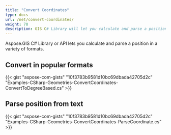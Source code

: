 ```yaml
---
title: "Convert Coordinates"
type: docs
url: /net/convert-coordinates/
weight: 70
description: GIS C# Library will let you calculate and parse a position coordinates in a variety of formats. You can parse position from text as well.
---
```


Aspose.GIS C# Library or API lets you calculate and parse a position in a variety of formats.
## **Convert in popular formats**
{{< gist "aspose-com-gists" "10f3783b9581d10bc69dbada42705d2c" "Examples-CSharp-Geometries-ConvertCoordinates-ConvertToDegreeBased.cs" >}}
## **Parse position from text**
{{< gist "aspose-com-gists" "10f3783b9581d10bc69dbada42705d2c" "Examples-CSharp-Geometries-ConvertCoordinates-ParseCoordinate.cs" >}}
